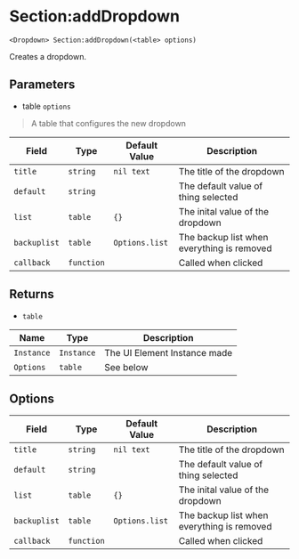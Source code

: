 # Section:addDropdown
```
<Dropdown> Section:addDropdown(<table> options)
```
Creates a dropdown.

## Parameters
* table `options`
> A table that configures the new dropdown

| Field        | Type       | Default Value      | Description                                 |
| ------------ | ---------- | ------------------ | ------------------------------------------- |
| `title`      | `string`   | `nil text`         | The title of the dropdown                   |
| `default`    | `string`   |                    | The default value of thing selected         |
| `list`       | `table`    | `{}`               | The inital value of the dropdown            |
| `backuplist` | `table`    | `Options.list`     | The backup list when everything is removed  |
| `callback`   | `function` |                    | Called when clicked                         |

## Returns
* `table`

| Name       | Type       | Description                  |
| ---------- | ---------- | ---------------------------- |
| `Instance` | `Instance` | The UI Element Instance made |
| `Options`  | `table`    | See below                    |

## Options
| Field        | Type       | Default Value      | Description                                 |
| ------------ | ---------- | ------------------ | ------------------------------------------- |
| `title`      | `string`   | `nil text`         | The title of the dropdown                   |
| `default`    | `string`   |                    | The default value of thing selected         |
| `list`       | `table`    | `{}`               | The inital value of the dropdown            |
| `backuplist` | `table`    | `Options.list`     | The backup list when everything is removed  |
| `callback`   | `function` |                    | Called when clicked                         |